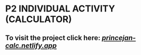 # P2 INDIVIDUAL ACTIVITY (CALCULATOR)
<h2>To visit the project click here: <i><a href="princejan-calc.netlify.app">princejan-calc.netlify.app</a></i></h2>


